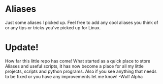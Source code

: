 # Aliases
Just some aliases I picked up.
Feel free to add any cool aliases you think of
or any tips or tricks you've picked up for Linux.

# Update!
How far this little repo has come!
What started as a quick place to store Aliases and useful scripts, it has now become a place for all my little projects, scripts and python programs.
Also if you see anything that needs to be fixed or you have any improvements let me know!
-Wulf Alpha
